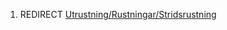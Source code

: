 1.  REDIRECT
    [Utrustning/Rustningar/Stridsrustning](Utrustning/Rustningar/Stridsrustning "wikilink")